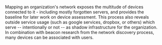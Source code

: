 Mapping an organization's network exposes the multitude of devices connected to it - including mostly forgotten servers, and provides the baseline for later work on device assessment. This process also reveals outside service usage (such as google services, dropbox, or others) which serve -- intentionally or not -- as shadow infrastructure for the organization. In combination with beacon research from the network discovery process, many devices can be associated with users.
